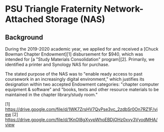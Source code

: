 # PSU Triangle Fraternity Network-Attached Storage (NAS)

## Background

During the 2019-2020 academic year, we applied for and received a
[Chuck Bowman Chapter Endowment][1] disbursement for $940, which was
intended for [a "Study Materials Consolidation" program][2]. Primarily,
we identified a printer and Synology NAS for purchase.

The stated purpose of the NAS was to "enable ready access to past
coursework in an increasingly digital environment," which justifies its
designation within two accepted Endowment categories: "chapter computer
equipment & software" and "books, texts and other resource materials to
be maintained in the chapter library/study room."

[1] https://drive.google.com/file/d/1WK7ZrsHV7QyPse3vc_2zdbSr0On7RZ1F/view
[2] https://drive.google.com/file/d/1KnOl8gXyvpWhoEBDjOHz0xvy3VyodMHA/view
